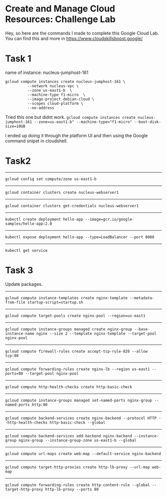 # Create and Manage Cloud Resources: Challenge Lab
Hey, so here are the commands I made to complete this Google Cloud Lab.
<br>
You can find this and more in https://www.cloudskillsboost.google/

# Task 1

name of instance: nucleus-jumphost-161

```
gcloud compute instances create nucleus-jumphost-161 \
          --network nucleus-vpc \
          --zone us-east1-b  \
          --machine-type f1-micro  \
          --image-project debian-cloud \
          --scopes cloud-platform \
          --no-address
```
Tried this one but didnt work.
`gcloud compute instances create nucleus-jumphost-161 --zone=us-east1-b" --machine-type="f1-micro" --boot-disk-size=10GB `

I ended up doing it through the platform UI and then using the Google command snipet in cloudshell.

# Task2
----
`gcloud config set compute/zone us-east1-b`

----

`gcloud container clusters create nucleus-webserver1`

----

`gcloud container clusters get-credentials nucleus-webserver1`


---

`kubectl create deployment hello-app --image=gcr.io/google-samples/hello-app:2.0`

---

`kubectl expose deployment hello-app --type=LoadBalancer --port 8080`


---

`kubectl get service `





# Task 3

Update packages.

-----

`gcloud compute instance-templates create nginx-template --metadata-from-file startup-script=startup.sh`

---

`gcloud compute target-pools create nginx-pool --region=us-east1`

----

`gcloud compute instance-groups managed create nginx-group --base-instance-name nginx --size 2 --template nginx-template --target-pool nginx-pool`

----
`gcloud compute firewall-rules create accept-tcp-rule-826 --allow tcp:80`

----

`gcloud compute forwarding-rules create nginx-lb --region us-east1 --ports=80 --target-pool nginx-pool `


---


`gcloud compute http-health-checks create http-basic-check`

---


`gcloud compute instance-groups managed set-named-ports nginx-group --named-ports http:80`

---


`gcloud compute backend-services create nginx-backend --protocol HTTP --http-health-checks http-basic-check --global`

---

`gcloud compute backend-services add-backend nginx-backend --instance-group nginx-group --instance-group-zone us-east1-b --global `

---


`gcloud compute url-maps create web-map --default-service nginx-backend`


----

`gcloud compute target-http-proxies create http-lb-proxy --url-map web-map`


---

`gcloud compute forwarding-rules create http-content-rule --global --target-http-proxy http-lb-proxy --ports 80`










